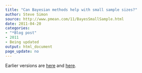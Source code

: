 ```yaml
---
title: "Can Bayesian methods help with small sample sizes?"
author: Steve Simon
source: http://www.pmean.com/11/BayesSmallSample.html
date: 2011-04-20
categories:
- "*Blog post"
- 2011
- Being updated
output: html_document
page_update: no
---
```


Earlier versions are [here][sim1] and [here][sim2].

[sim1]: http://www.pmean.com/11/BayesSmallSample.html
[sim2]: http://new.pmean.com/bayes-small-sample/

